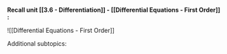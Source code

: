 **Recall unit [[3.6 - Differentiation]] - [[Differential Equations - First Order]] :**

![[Differential Equations - First Order]]

Additional subtopics:
```folder-index-content
```